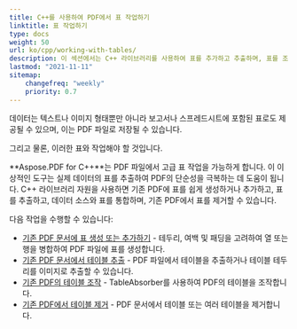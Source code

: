 ```yaml
---
title: C++를 사용하여 PDF에서 표 작업하기
linktitle: 표 작업하기
type: docs
weight: 50
url: ko/cpp/working-with-tables/
description: 이 섹션에서는 C++ 라이브러리를 사용하여 표를 추가하고 추출하며, 표를 조작하고 통합하는 방법을 설명합니다.
lastmod: "2021-11-11"
sitemap:
    changefreq: "weekly"
    priority: 0.7
---
```


데이터는 텍스트나 이미지 형태뿐만 아니라 보고서나 스프레드시트에 포함된 표로도 제공될 수 있으며, 이는 PDF 파일로 저장될 수 있습니다.

그리고 물론, 이러한 표와 작업해야 할 것입니다.

**Aspose.PDF for C++**는 PDF 파일에서 고급 표 작업을 가능하게 합니다. 이 이상적인 도구는 실제 데이터의 표를 추출하여 PDF의 단순성을 극복하는 데 도움이 됩니다. C++ 라이브러리 자원을 사용하면 기존 PDF에 표를 쉽게 생성하거나 추가하고, 표를 추출하고, 데이터 소스와 표를 통합하며, 기존 PDF에서 표를 제거할 수 있습니다.

다음 작업을 수행할 수 있습니다:

- [기존 PDF 문서에 표 생성 또는 추가하기](/pdf/cpp/add-table-in-existing-pdf-document/) - 테두리, 여백 및 패딩을 고려하여 열 또는 행을 병합하여 PDF 파일에 표를 생성합니다.
- [기존 PDF 문서에서 테이블 추출](/pdf/cpp/extract-table-from-existing-pdf-document/) - PDF 파일에서 테이블을 추출하거나 테이블 테두리를 이미지로 추출할 수 있습니다.
- [기존 PDF의 테이블 조작](/pdf/cpp/manipulate-tables-in-existing-pdf/) - TableAbsorber를 사용하여 PDF의 테이블을 조작합니다.
- [기존 PDF에서 테이블 제거](/pdf/cpp/remove-tables-from-existing-pdf/) - PDF 문서에서 테이블 또는 여러 테이블을 제거합니다.